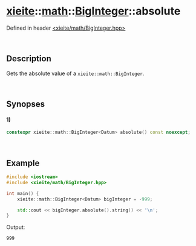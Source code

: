 # [xieite](../../xieite.md)\:\:[math](../../math.md)\:\:[BigInteger<Datum>](../BigInteger.md)\:\:absolute
Defined in header [<xieite/math/BigInteger.hpp>](../../../include/xieite/math/BigInteger.hpp)

&nbsp;

## Description
Gets the absolute value of a `xieite::math::BigInteger`.

&nbsp;

## Synopses
#### 1)
```cpp
constexpr xieite::math::BigInteger<Datum> absolute() const noexcept;
```

&nbsp;

## Example
```cpp
#include <iostream>
#include <xieite/math/BigInteger.hpp>

int main() {
    xieite::math::BigInteger<Datum> bigInteger = -999;

    std::cout << bigInteger.absolute().string() << '\n';
}
```
Output:
```
999
```
